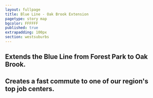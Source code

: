 ```yaml
---
layout: fullpage
title: Blue Line - Oak Brook Extension
pagetype: story map
bgcolor: FFFFFF
published: true
extrapadding: 100px
section: westsuburbs
---
```


<div class="mapstage"></div>

## Extends the Blue Line from Forest Park to Oak Brook.

## Creates a fast commute to one of our region's top job centers.
